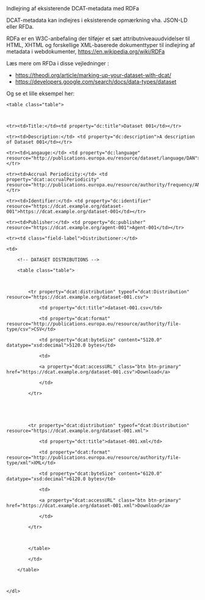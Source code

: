 
<!DOCTYPE html>

<html prefix="dct: http://purl.org/dc/terms/

              rdf: http://www.w3.org/1999/02/22-rdf-syntax-ns#

              dcat: http://www.w3.org/ns/dcat#

              foaf: http://xmlns.com/foaf/0.1/">

    <head>

        <title>basic-example1 in RDFa</title>

    </head>

 <body>
	
# Indlejring af eksisterende DCAT-metadata med RDFa

DCAT-metadata kan indlejres i eksisterende opmærkning vha. JSON-LD eller RFDa. 

RDFa er en W3C-anbefaling der tilføjer et sæt attributniveauudvidelser til HTML, XHTML og forskellige XML-baserede dokumenttyper til indlejring af metadata i webdokumenter, https://en.wikipedia.org/wiki/RDFa

Læs mere om RFDa i disse vejledninger :
- https://theodi.org/article/marking-up-your-dataset-with-dcat/
- https://developers.google.com/search/docs/data-types/dataset

Og se et lille eksempel her:



 

 

<!-- A DATASET --> 

<article about="https://dcat.example.org/dataset-001" typeof="dcat:Dataset">

	<table class="table">

	

    <tr><td>Title:</td><td property="dc:title">Dataset 001</td></tr>

    <tr><td>Description:</td> <td property="dc:description">A description of Dataset 001</td></tr>

    <tr><td>Langauge:</td> <td property="dc:language" resource="http://publications.europa.eu/resource/dataset/language/DAN">DAN</td></tr>

    <tr><td>Accrual Periodicity:</td> <td property="dcat:accrualPeriodicity" resource="http://publications.europa.eu/resource/authority/frequency/ANNUAL">ANNUAL</td>	  </tr>

    <tr><td>Identifier:</td> <td property="dc:identifier" resource="https://dcat.example.org/dataset-001">https://dcat.example.org/dataset-001</td></tr>

    <tr><td>Publisher:</td> <td property="dc:publisher" resource="https://dcat.example.org/agent-001">Agent-001</td></tr>	  

    <tr><td class="field-label">Distributioner:</td>

	<td>	

		<!-- DATASET DISTRIBUTIONS --> 	  

		<table class="table">



			<tr property="dcat:distribution" typeof="dcat:Distribution" resource="https://dcat.example.org/dataset-001.csv">

				<td property="dct:title">dataset-001.csv</td>

				<td property="dcat:format" resource="http://publications.europa.eu/resource/authority/file-type/csv">CSV</td>

				<td property="dcat:byteSize" content="5120.0" datatype="xsd:decimal">5120.0 bytes</td>

				<td>

				<a property="dcat:accessURL" class="btn btn-primary" href="https://dcat.example.org/dataset-001.csv">Download</a>

				</td>

			</tr>

 



			<tr property="dcat:distribution" typeof="dcat:Distribution" resource="https://dcat.example.org/dataset-001.xml">

				<td property="dct:title">dataset-001.xml</td>

				<td property="dcat:format" resource="http://publications.europa.eu/resource/authority/file-type/xml">XML</td>

				<td property="dcat:byteSize" content="6120.0" datatype="xsd:decimal">6120.0 bytes</td>

				<td>

				<a property="dcat:accessURL" class="btn btn-primary" href="https://dcat.example.org/dataset-001.xml">Download</a>

				</td>

			</tr>

	

			</table>

			</td>

		</table>

		

    </dl>

  </article>

  

  

  </body>

</html>
